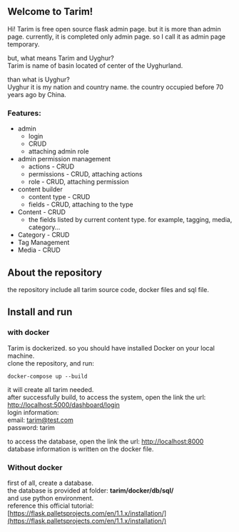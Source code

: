 ## Welcome to Tarim!

Hi! Tarim is free open source flask admin page. but it is more than admin page.  currently, it is completed only admin page. so I call it as admin page temporary.  

but, what means Tarim and Uyghur?  
Tarim is name of basin located of center of the Uyghurland.

than what is Uyghur?   
Uyghur it is my nation and country name. the country occupied before 70 years ago by China.  

### Features:
 - admin
	 - login
	 - CRUD
	 - attaching admin role
- admin permission management
	- actions - CRUD
	- permissions - CRUD, attaching actions
	- role - CRUD, attaching permission
- content builder
	- content type - CRUD
	- fields - CRUD, attaching to the type
- Content - CRUD
	- the fields listed by  current content type. for example, tagging, media, category... 
- Category - CRUD
- Tag Management
- Media - CRUD

## About the repository
the repository include all tarim source code, docker files and sql file.

## Install and run

### with docker

Tarim is dockerized. so you should have installed Docker on your local machine.  
 clone the repository, and run:  

    docker-compose up --build
   
it will create all tarim needed.   
after successfully build, to access the system, open the link the url: [http://localhost:5000/dashboard/login](http://localhost:5000/dashboard/login)  
login information:  
email: tarim@test.com  
password: tarim  
  
to access the database,  open the link the url: [http://localhost:8000](http://localhost:8000)  
database information is written on the docker file.  


### Without docker
first of all, create a database.  
the database is provided at folder: **tarim/docker/db/sql/**  
 and use python environment.  
 reference this official tutorial: [https://flask.palletsprojects.com/en/1.1.x/installation/](https://flask.palletsprojects.com/en/1.1.x/installation/)  
 
 
